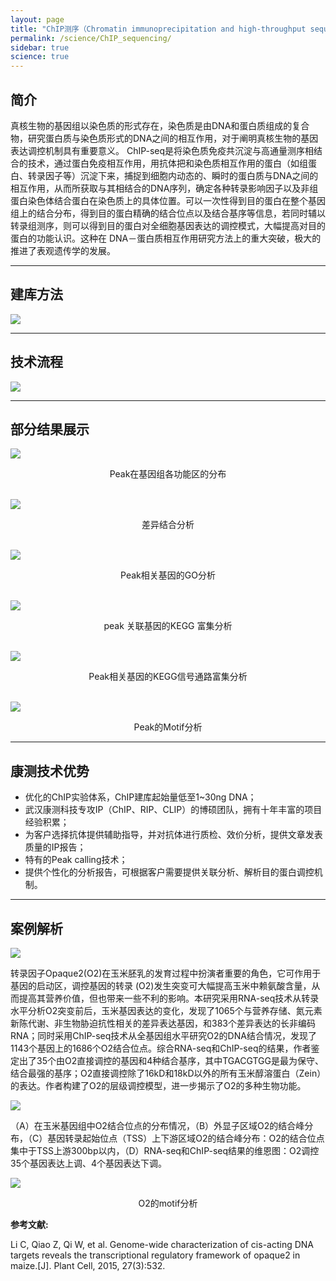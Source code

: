 ```yaml
---
layout: page
title: "ChIP测序（Chromatin immunoprecipitation and high-throughput sequencing）"
permalink: /science/ChIP_sequencing/
sidebar: true
science: true
---
```


## 简介

真核生物的基因组以染色质的形式存在，染色质是由DNA和蛋白质组成的复合物，研究蛋白质与染色质形式的DNA之间的相互作用，对于阐明真核生物的基因表达调控机制具有重要意义。
ChIP-seq是将染色质免疫共沉淀与高通量测序相结合的技术，通过蛋白免疫相互作用，用抗体把和染色质相互作用的蛋白（如组蛋白、转录因子等）沉淀下来，捕捉到细胞内动态的、瞬时的蛋白质与DNA之间的相互作用，从而所获取与其相结合的DNA序列，确定各种转录影响因子以及非组蛋白染色体结合蛋白在染色质上的具体位置。可以一次性得到目的蛋白在整个基因组上的结合分布，得到目的蛋白精确的结合位点以及结合基序等信息，若同时辅以转录组测序，则可以得到目的蛋白对全细胞基因表达的调控模式，大幅提高对目的蛋白的功能认识。这种在 DNA－蛋白质相互作用研究方法上的重大突破，极大的推进了表观遗传学的发展。

---

## 建库方法

<img class="fig30" src="/image/ChIP_sequencing/new建库原理图-ChIP测序.jpg">

---

## 技术流程

<img class="fig70" src="/image/ChIP_sequencing/workflow.png">

---

## 部分结果展示

<img class="fig60" src="/image/ChIP_sequencing/ChIP1Peak.jpg">
<p style="text-align: center; ">Peak在基因组各功能区的分布</p>         
<br />

<img class="fig50" src="/image/ChIP_sequencing/c.png">              
<p style="text-align: center; ">差异结合分析</p>
<br />

<img class="fig50" src="/image/ChIP_sequencing/ChIPgo.jpg">
<p style="text-align: center; ">Peak相关基因的GO分析</p>
<br />

<img class="fig50" src="/image/ChIP_sequencing/kegg.png">
<p style="text-align: center; ">peak 关联基因的KEGG 富集分析</p>
<br />

<img class="fig50" src="/image/ChIP_sequencing/b.png">
<p style="text-align: center; ">Peak相关基因的KEGG信号通路富集分析</p>
<br />

<img class="fig50" src="/image/ChIP_sequencing/a.png">
<p style="text-align: center; ">Peak的Motif分析</p>

---

## 康测技术优势

* 优化的ChIP实验体系，ChIP建库起始量低至1~30ng DNA；
* 武汉康测科技专攻IP（ChIP、RIP、CLIP）的博硕团队，拥有十年丰富的项目经验积累；
* 为客户选择抗体提供辅助指导，并对抗体进行质检、效价分析，提供文章发表质量的IP报告；
* 特有的Peak calling技术；
* 提供个性化的分析报告，可根据客户需要提供关联分析、解析目的蛋白调控机制。

---

## 案例解析

<img src="/image/ChIP_sequencing/ChIP文献.png">

转录因子Opaque2(O2)在玉米胚乳的发育过程中扮演者重要的角色，它可作用于基因的启动区，调控基因的转录 (O2)发生突变可大幅提高玉米中赖氨酸含量，从而提高其营养价值，但也带来一些不利的影响。本研究采用RNA-seq技术从转录水平分析O2突变前后，玉米基因表达的变化，发现了1065个与营养存储、氮元素新陈代谢、非生物胁迫抗性相关的差异表达基因，和383个差异表达的长非编码RNA；同时采用ChIP-seq技术从全基因组水平研究O2的DNA结合情况，发现了1143个基因上的1686个O2结合位点。综合RNA-seq和ChIP-seq的结果，作者鉴定出了35个由O2直接调控的基因和4种结合基序，其中TGACGTGG是最为保守、结合最强的基序；O2直接调控除了16kD和18kD以外的所有玉米醇溶蛋白（Zein）的表达。作者构建了O2的层级调控模型，进一步揭示了O2的多种生物功能。

<img class="fig70" src="/image/ChIP_sequencing/ChIP-2.png">

（A）在玉米基因组中O2结合位点的分布情况，（B）外显子区域O2的结合峰分布，（C）基因转录起始位点（TSS）上下游区域O2的结合峰分布：O2的结合位点集中于TSS上游300bp以内，（D）RNA-seq和ChIP-seq结果的维恩图：O2调控35个基因表达上调、4个基因表达下调。

<img class="fig50" src="/image/ChIP_sequencing/ChIP-3.png">
<p style="text-align: center; ">O2的motif分析</p>


<div><strong>参考文献:</strong></div>

Li C, Qiao Z, Qi W, et al. Genome-wide characterization of cis-acting DNA targets reveals the transcriptional regulatory framework of opaque2 in maize.[J]. Plant Cell, 2015, 27(3):532.
